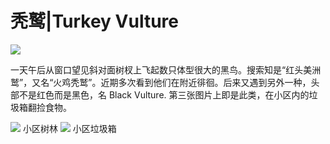 # 秃鹫|Turkey Vulture

<img src="https://i.loli.net/2020/06/27/6RPhfEnoXFvjlxt.jpg">

一天午后从窗口望见斜对面树杈上飞起数只体型很大的黑鸟。搜索知是“红头美洲鹫”，又名“火鸡秃鹫”。近期多次看到他们在附近徘徊。后来又遇到另外一种，头部不是红色而是黑色，名 Black Vulture. 第三张图片上即是此类，在小区内的垃圾箱翻捡食物。
<!--more-->

<img src="https://i.loli.net/2020/06/27/KDmsRJfibBvdqr8.jpg"/>
小区树林


<img src="https://i.loli.net/2020/06/27/DLpbFcw9eI2V8uT.jpg"/>
小区垃圾箱


